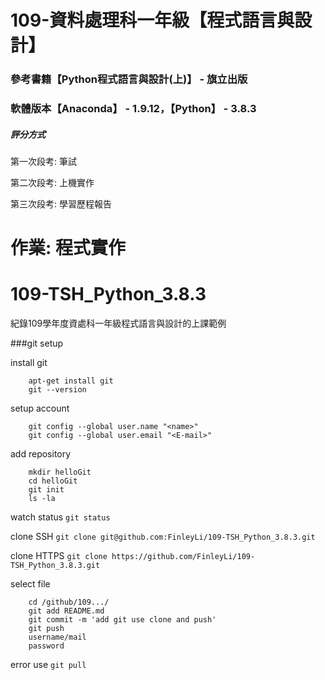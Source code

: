 # 109-資料處理科一年級【程式語言與設計】
### 參考書籍【Python程式語言與設計(上)】 - 旗立出版
### 軟體版本【Anaconda】 - 1.9.12，【Python】 - 3.8.3

##### 評分方式

第一次段考: 筆試

第二次段考: 上機實作

第三次段考: 學習歷程報告

作業: 程式實作
=====================

# 109-TSH_Python_3.8.3
紀錄109學年度資處科一年級程式語言與設計的上課範例

###git setup

install git
```
	apt-get install git
	git --version
```

setup account
```
	git config --global user.name "<name>"
	git config --global user.email "<E-mail>"
```

add repository
```
	mkdir helloGit
	cd helloGit
	git init
	ls -la
```

watch status
	`git status`

clone SSH
	`git clone git@github.com:FinleyLi/109-TSH_Python_3.8.3.git`

clone HTTPS
	`git clone https://github.com/FinleyLi/109-TSH_Python_3.8.3.git`

select file
```
	cd /github/109.../
	git add README.md
	git commit -m 'add git use clone and push'
	git push
	username/mail
	password
```

error use `git pull`